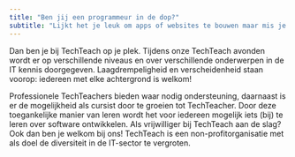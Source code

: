 ```yaml
---
title: "Ben jij een programmeur in de dop?"
subtitle: "Lijkt het je leuk om apps of websites te bouwen maar mis je de vaardigheden?"
---
```


Dan ben je bij TechTeach op je plek. Tijdens onze TechTeach avonden wordt er op verschillende niveaus en over verschillende onderwerpen in de IT kennis doorgegeven. Laagdrempeligheid en verscheidenheid staan voorop: iedereen met elke achtergrond is welkom!

Professionele TechTeachers bieden waar nodig ondersteuning, daarnaast is er de mogelijkheid als cursist door te groeien tot TechTeacher. Door deze toegankelijke manier van leren wordt het voor iedereen mogelijk iets (bij) te leren over software ontwikkelen. Als vrijwilliger bij TechTeach aan de slag? Ook dan ben je welkom bij ons! TechTeach is een non-profitorganisatie met als doel de diversiteit in de IT-sector te vergroten.
